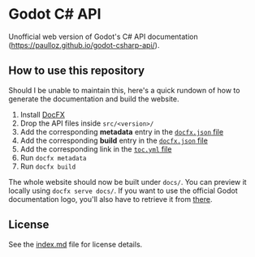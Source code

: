 # Godot C# API

Unofficial web version of Godot's C# API documentation (https://paulloz.github.io/godot-csharp-api/).

## How to use this repository

Should I be unable to maintain this, here's a quick rundown of how to generate the documentation and build the website.

1. Install [DocFX](https://dotnet.github.io/docfx/)
1. Drop the API files inside `src/<version>/`
1. Add the corresponding **metadata** entry in the [`docfx.json` file](https://github.com/paulloz/godot-csharp-api/blob/main/docfx.json#L3-L12)
1. Add the corresponding **build** entry in the [`docfx.json` file](https://github.com/paulloz/godot-csharp-api/blob/main/docfx.json#L16-L20)
1. Add the corresponding link in the [`toc.yml` file](https://github.com/paulloz/godot-csharp-api/blob/main/toc.yml#L3-L4)
1. Run `docfx metadata`
1. Run `docfx build`

The whole website should now be built under `docs/`. You can preview it locally using `docfx serve docs/`. If you want to use the official Godot documentation logo, you'll also have to retrieve it from [there](https://github.com/godotengine/godot-design/).

## License

See the [index.md](https://github.com/paulloz/godot-csharp-api/blob/main/index.md) file for license details.
